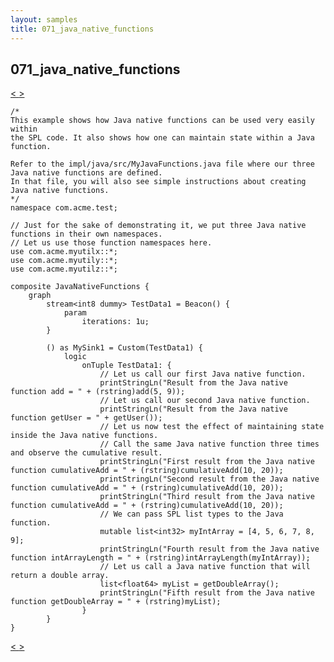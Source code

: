 ```yaml
---
layout: samples
title: 071_java_native_functions
---
```


## 071_java_native_functions

<div class="sampleNav"><a class="button" href="../070_convert_block_data_into_tuples_using_parse_ConvertBlockDataWithParse.spl/"> < </a><a class="button" href="../072_using_streams_rest_apis_UsingStreamsRestApis.spl/"> > </a>
</div>

~~~~~~
/*
This example shows how Java native functions can be used very easily within
the SPL code. It also shows how one can maintain state within a Java function.

Refer to the impl/java/src/MyJavaFunctions.java file where our three Java native functions are defined.
In that file, you will also see simple instructions about creating Java native functions.
*/
namespace com.acme.test;

// Just for the sake of demonstrating it, we put three Java native functions in their own namespaces.
// Let us use those function namespaces here.
use com.acme.myutilx::*;
use com.acme.myutily::*;
use com.acme.myutilz::*;

composite JavaNativeFunctions {
	graph
		stream<int8 dummy> TestData1 = Beacon() {
			param
				iterations: 1u;
		}
		
		() as MySink1 = Custom(TestData1) {
			logic
				onTuple TestData1: {
					// Let us call our first Java native function.
					printStringLn("Result from the Java native function add = " + (rstring)add(5, 9));
					// Let us call our second Java native function.
					printStringLn("Result from the Java native function getUser = " + getUser());
					// Let us now test the effect of maintaining state inside the Java native functions.
					// Call the same Java native function three times and observe the cumulative result.
					printStringLn("First result from the Java native function cumulativeAdd = " + (rstring)cumulativeAdd(10, 20));
					printStringLn("Second result from the Java native function cumulativeAdd = " + (rstring)cumulativeAdd(10, 20));
					printStringLn("Third result from the Java native function cumulativeAdd = " + (rstring)cumulativeAdd(10, 20));
					// We can pass SPL list types to the Java function.
					mutable list<int32> myIntArray = [4, 5, 6, 7, 8, 9];
					printStringLn("Fourth result from the Java native function intArrayLength = " + (rstring)intArrayLength(myIntArray));
					// Let us call a Java native function that will return a double array.
					list<float64> myList = getDoubleArray();
					printStringLn("Fifth result from the Java native function getDoubleArray = " + (rstring)myList);
				}
		}
}

~~~~~~

<div class="sampleNav"><a class="button" href="../070_convert_block_data_into_tuples_using_parse_ConvertBlockDataWithParse.spl/"> < </a><a class="button" href="../072_using_streams_rest_apis_UsingStreamsRestApis.spl/"> > </a>
</div>

